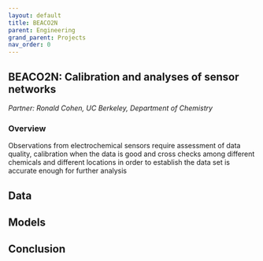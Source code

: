 ```yaml
---
layout: default
title: BEACO2N
parent: Engineering
grand_parent: Projects 
nav_order: 0
---
```


## BEACO2N: Calibration and analyses of sensor networks
*Partner: Ronald Cohen, UC Berkeley, Department of Chemistry*

### Overview

Observations from electrochemical sensors require assessment of data quality, calibration when the data is good and cross checks among different chemicals and different locations in order to establish the data set is accurate enough for further analysis

## Data

## Models

## Conclusion


```python

```